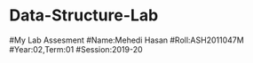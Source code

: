 # Data-Structure-Lab
#My Lab Assesment
#Name:Mehedi Hasan
#Roll:ASH2011047M
#Year:02,Term:01
#Session:2019-20
